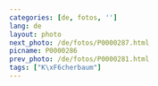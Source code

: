 ```yaml
---
categories: [de, fotos, '']
lang: de
layout: photo
next_photo: /de/fotos/P0000287.html
picname: P0000286
prev_photo: /de/fotos/P0000281.html
tags: ["K\xF6cherbaum"]
---
```

